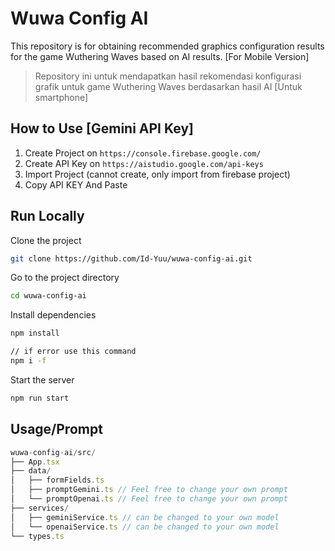 # Wuwa Config AI
This repository is for obtaining recommended graphics configuration results for the game Wuthering Waves based on AI results. [For Mobile Version]

> Repository ini untuk mendapatkan hasil rekomendasi konfigurasi grafik untuk game Wuthering Waves berdasarkan hasil AI [Untuk smartphone]

## How to Use [Gemini API Key]
1. Create Project on `https://console.firebase.google.com/`
2. Create API Key on `https://aistudio.google.com/api-keys`
3. Import Project (cannot create, only import from firebase project)
4. Copy API KEY And Paste

## Run Locally

Clone the project

```bash
git clone https://github.com/Id-Yuu/wuwa-config-ai.git
```

Go to the project directory

```bash
cd wuwa-config-ai
```

Install dependencies

```bash
npm install

// if error use this command
npm i -f
```

Start the server

```bash
npm run start
```


## Usage/Prompt

```javascript
wuwa-config-ai/src/
├── App.tsx
├── data/
│   ├── formFields.ts
│   ├── promptGemini.ts // Feel free to change your own prompt
│   └── promptOpenai.ts // Feel free to change your own prompt
├── services/
│   ├── geminiService.ts // can be changed to your own model
│   └── openaiService.ts // can be changed to your own model
└── types.ts
```

